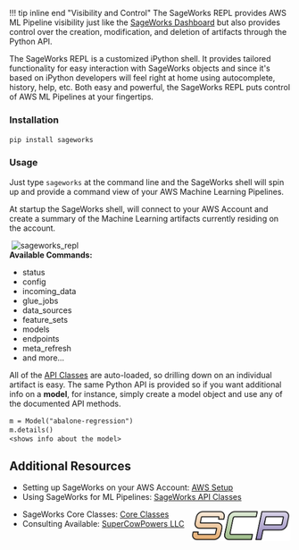 !!! tip inline end "Visibility and Control"
    The SageWorks REPL provides AWS ML Pipeline visibility just like the [SageWorks Dashboard](../aws_setup/dashboard_stack.md) but also provides control over the creation, modification, and deletion of artifacts through the Python API.

The SageWorks REPL is a customized iPython shell. It provides tailored functionality for easy interaction with SageWorks objects and since it's based on iPython developers will feel right at home using autocomplete, history, help, etc. Both easy and powerful, the SageWorks REPL puts control of AWS ML Pipelines at your fingertips.

### Installation
`pip install sageworks`

### Usage
Just type `sageworks` at the command line and the SageWorks shell will spin up and provide a command view of your AWS Machine Learning Pipelines.

At startup the SageWorks shell, will connect to your AWS Account and create a summary of the Machine Learning artifacts currently residing on the account.

<img alt="sageworks_repl" style="float: right; width: 500px; padding-left: 5px;"
src="https://github.com/SuperCowPowers/sageworks/assets/4806709/10a969ed-3415-4d9f-ad0d-ac23706e6202">

**Available Commands:**

- status
- config
- incoming_data
- glue_jobs
- data_sources
- feature_sets
- models
- endpoints
- meta_refresh
- and more...


All of the [API Classes](../api_classes/overview.md) are auto-loaded, so drilling down on an individual artifact is easy. The same Python API is provided so if you want additional info on a **model**, for instance, simply create a model object and use any of the documented API methods.

```
m = Model("abalone-regression")
m.details()
<shows info about the model>
```


## Additional Resources

- Setting up SageWorks on your AWS Account: [AWS Setup](../aws_setup/core_stack.md)
- Using SageWorks for ML Pipelines: [SageWorks API Classes](../api_classes/overview.md)

<img align="right" src="../images/scp.png" width="180">

- SageWorks Core Classes: [Core Classes](../core_classes/overview.md)
- Consulting Available: [SuperCowPowers LLC](https://www.supercowpowers.com)
